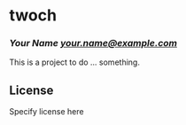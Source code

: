 # twoch
### _Your Name <your.name@example.com>_

This is a project to do ... something.

## License

Specify license here

